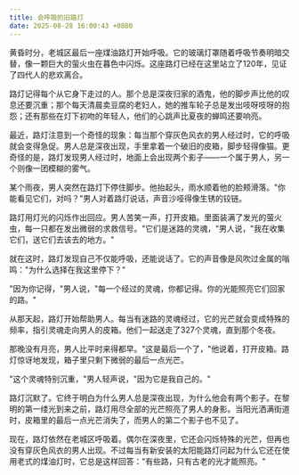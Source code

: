 ```yaml
---
title: 会呼吸的旧路灯
date: 2025-08-28 16:00:43 +0800
---
```


黄昏时分，老城区最后一座煤油路灯开始呼吸。它的玻璃灯罩随着呼吸节奏明暗交替，像一颗巨大的萤火虫在暮色中闪烁。这座路灯已经在这里站立了120年，见证了四代人的悲欢离合。

路灯记得每个从它身下走过的人。那个总是深夜归家的酒鬼，他的脚步声比他的叹息还要沉重；那个每天清晨卖豆腐的老妇人，她的推车轮子总是发出吱呀吱呀的抱怨；还有那些在灯下初吻的年轻人，他们的心跳声比夏夜的蝉鸣还要响亮。

最近，路灯注意到一个奇怪的现象：每当那个穿灰色风衣的男人经过时，它的呼吸就会变得急促。男人总是深夜出现，手里拿着一个破旧的皮箱，脚步轻得像猫。更奇怪的是，路灯发现男人经过时，地面上会出现两个影子——一个属于男人，另一个则像一团模糊的雾气。

某个雨夜，男人突然在路灯下停住脚步。他抬起头，雨水顺着他的脸颊滑落。"你能看见它们，对吗？"男人对着路灯说话，声音沙哑得像生锈的铰链。

路灯用灯光的闪烁作出回应。男人苦笑一声，打开皮箱。里面装满了发光的萤火虫，每一只都在发出微弱的求救信号。"它们是迷路的灵魂，"男人说，"我在收集它们，送它们去该去的地方。"

就在这时，路灯发现自己不仅能呼吸，还能说话了。它的声音像是风吹过金属的嗡鸣："为什么选择在我这里停下？"

"因为你记得，"男人说，"每一个经过的灵魂，你都记得。你的光能照亮它们回家的路。"

从那天起，路灯开始帮助男人。每当有迷路的灵魂经过，它的光芒就会变成特殊的频率，指引灵魂走向男人的皮箱。他们一起送走了327个灵魂，直到那个冬夜。

那晚没有月亮，男人比平时来得都早。"这是最后一个了，"他说着，打开皮箱。路灯惊讶地发现，箱子里只剩下微弱的最后一点光芒。

"这个灵魂特别沉重，"男人轻声说，"因为它是我自己的。"

路灯沉默了。它终于明白为什么男人总是深夜出现，为什么他会有两个影子。在黎明的第一缕光到来之前，路灯用尽全部的光芒照亮了男人的身影。当阳光洒满街道时，皮箱里的最后一点光芒消失了，而男人的第二个影子也不见了。

现在，路灯依然在老城区呼吸着。偶尔在深夜里，它还会闪烁特殊的光芒，但再也没有穿灰色风衣的男人出现。不过每当有新安装的太阳能路灯问起为什么它还在使用老式的煤油灯时，它总是这样回答："有些路，只有古老的光才能照亮。"
